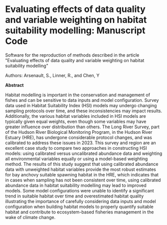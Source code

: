 # Evaluating effects of data quality and variable weighting on habitat suitability modelling: Manuscript Code

Software for the reproduction of methods described in the article "Evaluating effects of data quality and variable weighting on habitat suitability modelling"

Authors: Arsenault, S., Linner, R., and Chen, Y

**Abstract**

Habitat modelling is important in the conservation and management of fishes and can be sensitive to data inputs and model configuration. Survey data used in Habitat Suitability Index (HSI) models may undergo changing sampling protocols over time, and these inconsistencies may impact results. Additionally, the various habitat variables included in HSI models are typically given equal weights, even though some variables may have greater influence over distribution than others. The Long River Survey, part of the Hudson River Biological Monitoring Program, in the Hudson River Estuary (HRE), has undergone considerable protocol changes, and was calibrated to address these issues in 2023. This survey and region are an excellent case study to compare two approaches in constructing HSI models: using calibrated versus uncalibrated abundance data and weighting all environmental variables equally or using a model-based weighting method. The results of this study suggest that using calibrated abundance data with unweighted habitat variables provide the most robust estimates for bay anchovy suitable spawning habitat in the HRE, which indicates that in cases when sampling has not been consistent over time, using calibrated abundance data in habitat suitability modelling may lead to improved models. Some model configurations were unable to identify a significant trend in suitable habitat over time and overestimated habitat quality illustrating the importance of carefully considering data inputs and model configuration when building habitat models to properly quantify suitable habitat and contribute to ecosystem-based fisheries management in the wake of climate change. 
